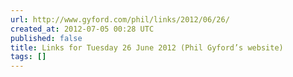 ```yaml
---
url: http://www.gyford.com/phil/links/2012/06/26/
created_at: 2012-07-05 00:28 UTC
published: false
title: Links for Tuesday 26 June 2012 (Phil Gyford’s website)
tags: []
---
```



